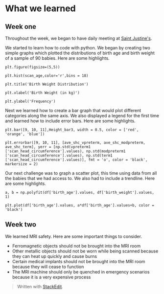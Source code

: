 # What we learned
## Week one 
Throughout the week, we began to have daily meeting at [Saint Justine's](https://www.chusj.org/). 

We started to learn how to code with python. We began by creating two simple graphs which plotted the distributions of birth age and birth weight of a sample of 90 babies. Here are some highlights. 

	plt.figure(figsize=(5,5))

	plt.hist(scan_age,color='r',bins = 18)

	plt.title('Birth Weight Distribution')

	plt.xlabel('Birth Weight (in kg)')

	plt.ylabel('Frequency')

Next we learned how to create a bar graph that would plot different categories along the same axis. We also displayed a legend for the first time and learned how to include error bars. Here are some highlights. 

	plt.bar([9, 10, 11],Height_bar3, width = 0.5, color = ['red', 'orange', 'blue'])

	plt.errorbar([9, 10, 11], [ave_shc_vpreterm, ave_shc_modpreterm, ave_shc_term], yerr = [np.std(vpreterm1 ['scan_head_circumference'].values), np.std(modpreterm1 ['scan_head_circumference'].values), np.std(term1 ['scan_head_circumference'].values)], fmt = 'o', color = 'black', markersize = 2)

Our next challenge was to graph a scatter plot, this time using data from all the babies that we had access to. We also had to include a trendline. Here are some highlights. 

	a, b = np.polyfit(df['birth_age'].values, df['birth_weight'].values, 1)

	plt.plot(df['birth_age'].values, a*df['birth_age'].values+b, color = 'black')

## Week two
We learned MRI safety. Here are some important things to consider. 

 - Ferromagnetic objects should not be brought into the MRI room
 - Other metallic objects should not be worn while being scanned because they can heat up quickly and cause burns 
 - Certain medical implants should not be brought into the MRI room because they will cease to function
 - The MRI machine should only be quenched in emergency scenarios because it is a very expensive process

> Written with [StackEdit](https://stackedit.io/).

